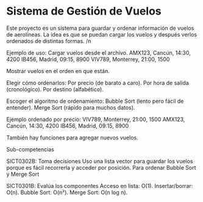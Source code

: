 # Sistema de Gestión de Vuelos


Este proyecto es un sistema para guardar y ordenar información de vuelos de aerolíneas. La idea es que se puedan cargar los vuelos y después verlos ordenados de distintas formas. /n

Ejemplo de uso:
Cargar vuelos desde el archivo. 
AMX123, Cancún, 14:30, 4200
IB456, Madrid, 09:15, 8900
VIV789, Monterrey, 21:00, 1500


Mostrar vuelos en el orden en que están.

Elegir cómo ordenarlos:
Por precio (de barato a caro).
Por hora de salida (cronológico).
Por destino (alfabético).

Escoger el algoritmo de ordenamiento:
Bubble Sort (lento pero fácil de entender).
Merge Sort (rápido para muchos datos).

Ejemplo ordenado por precio:
VIV789, Monterrey, 21:00, 1500
AMX123, Cancún, 14:30, 4200
IB456, Madrid, 09:15, 8900


También hay funciones para agregar nuevos vuelos.

Sub-competencias

SICT0302B: Toma decisiones
Uso una lista vector para guardar los vuelos porque es fácil recorrerla y acceder por posición.
Para ordenar Bubble Sort y Merge Sort


SICT0301B: Evalúa los componentes
Acceso en lista: O(1).
Insertar/borrar: O(n).
Bubble Sort: O(n²).
Merge Sort: O(n log n).



